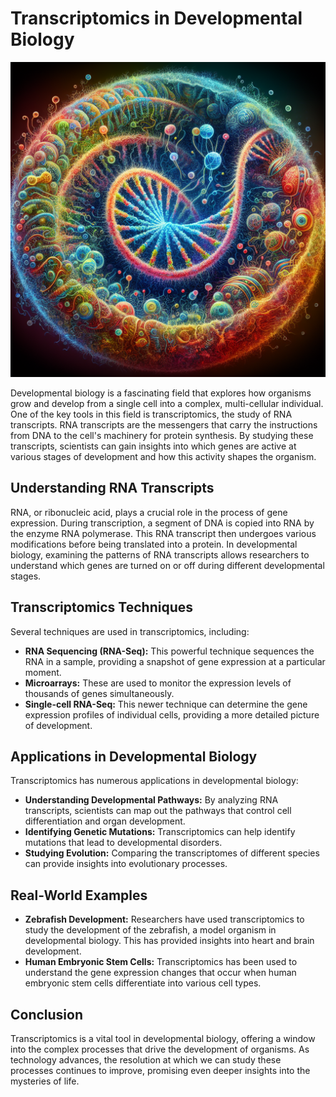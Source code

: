 # Transcriptomics in Developmental Biology

![A colorful illustration of RNA transcripts in a developing embryo](https://raw.githubusercontent.com/Kanakjr/100-days-of-AI-Writing/main/images/Transcriptomics-in-Developmental-Biology.png)

Developmental biology is a fascinating field that explores how organisms grow and develop from a single cell into a complex, multi-cellular individual. One of the key tools in this field is transcriptomics, the study of RNA transcripts. RNA transcripts are the messengers that carry the instructions from DNA to the cell's machinery for protein synthesis. By studying these transcripts, scientists can gain insights into which genes are active at various stages of development and how this activity shapes the organism.

## Understanding RNA Transcripts

RNA, or ribonucleic acid, plays a crucial role in the process of gene expression. During transcription, a segment of DNA is copied into RNA by the enzyme RNA polymerase. This RNA transcript then undergoes various modifications before being translated into a protein. In developmental biology, examining the patterns of RNA transcripts allows researchers to understand which genes are turned on or off during different developmental stages.

## Transcriptomics Techniques

Several techniques are used in transcriptomics, including:

- **RNA Sequencing (RNA-Seq):** This powerful technique sequences the RNA in a sample, providing a snapshot of gene expression at a particular moment.
- **Microarrays:** These are used to monitor the expression levels of thousands of genes simultaneously.
- **Single-cell RNA-Seq:** This newer technique can determine the gene expression profiles of individual cells, providing a more detailed picture of development.

## Applications in Developmental Biology

Transcriptomics has numerous applications in developmental biology:

- **Understanding Developmental Pathways:** By analyzing RNA transcripts, scientists can map out the pathways that control cell differentiation and organ development.
- **Identifying Genetic Mutations:** Transcriptomics can help identify mutations that lead to developmental disorders.
- **Studying Evolution:** Comparing the transcriptomes of different species can provide insights into evolutionary processes.

## Real-World Examples

- **Zebrafish Development:** Researchers have used transcriptomics to study the development of the zebrafish, a model organism in developmental biology. This has provided insights into heart and brain development.
- **Human Embryonic Stem Cells:** Transcriptomics has been used to understand the gene expression changes that occur when human embryonic stem cells differentiate into various cell types.

## Conclusion

Transcriptomics is a vital tool in developmental biology, offering a window into the complex processes that drive the development of organisms. As technology advances, the resolution at which we can study these processes continues to improve, promising even deeper insights into the mysteries of life.

